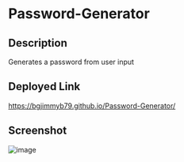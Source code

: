 # Password-Generator

## Description

Generates a password from user input

## Deployed Link

https://bgjimmyb79.github.io/Password-Generator/

## Screenshot
![image](https://github.com/BgJimmyB79/Password-Generator/assets/152930710/512cf467-9bc9-44fe-895b-1a1297fb3fec)
